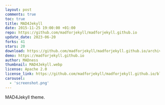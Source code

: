 ```yaml
---
layout: post
comments: true
toc: true
title: MAD4Jekyll
date: 2015-11-25 19:00:00 +01:00
repo: https://github.com/madforjekyll/madforjekyll.github.io
update_date: 2023-06-20
forks: 41
stars: 20
download: https://github.com/madforjekyll/madforjekyll.github.io/archive/master.zip
demo: https://madforjekyll.github.io
author: MADness
thumbnail: MAD4Jekyll.webp
license: Apache 2.0
license_link: https://github.com/madforjekyll/madforjekyll.github.io/blob/master/Apache%20LICENSE%20Version%202.0.markdown
carousel:
  - 'screenshot.png'
---
```


MAD4Jekyll theme.
